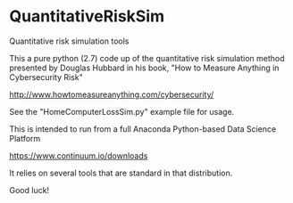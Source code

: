 # QuantitativeRiskSim
Quantitative risk simulation tools

This a pure python (2.7) code up of the quantitative risk simulation method presented by Douglas Hubbard in his book, "How to Measure Anything in Cybersecurity Risk"

http://www.howtomeasureanything.com/cybersecurity/

See the "HomeComputerLossSim.py" example file for usage.

This is intended to run from a full Anaconda Python-based Data Science Platform

https://www.continuum.io/downloads

It relies on several tools that are standard in that distribution.

Good luck!
